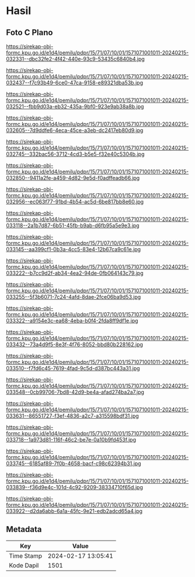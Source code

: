 # Hasil

## Foto C Plano

https://sirekap-obj-formc.kpu.go.id/e1d4/pemilu/pdpr/15/71/07/10/01/1571071001011-20240215-032331--dbc32fe2-4f42-440e-93c9-53435c6840b4.jpg

https://sirekap-obj-formc.kpu.go.id/e1d4/pemilu/pdpr/15/71/07/10/01/1571071001011-20240215-032437--f7c93b49-6ce0-47ca-9158-e89321dba53b.jpg

https://sirekap-obj-formc.kpu.go.id/e1d4/pemilu/pdpr/15/71/07/10/01/1571071001011-20240215-032521--fbb9d03a-eb32-435a-9bf0-923e9ab38a8b.jpg

https://sirekap-obj-formc.kpu.go.id/e1d4/pemilu/pdpr/15/71/07/10/01/1571071001011-20240215-032605--7d9ddfe6-4eca-45ce-a3eb-dc2417eb80d9.jpg

https://sirekap-obj-formc.kpu.go.id/e1d4/pemilu/pdpr/15/71/07/10/01/1571071001011-20240215-032745--332bac56-3712-4cd3-b5e5-f32e40c5304b.jpg

https://sirekap-obj-formc.kpu.go.id/e1d4/pemilu/pdpr/15/71/07/10/01/1571071001011-20240215-032850--9411a2fe-a459-4d82-9e5d-f0adffeadb66.jpg

https://sirekap-obj-formc.kpu.go.id/e1d4/pemilu/pdpr/15/71/07/10/01/1571071001011-20240215-032956--ec063f77-91bd-4b54-ac5d-6be817bb8e60.jpg

https://sirekap-obj-formc.kpu.go.id/e1d4/pemilu/pdpr/15/71/07/10/01/1571071001011-20240215-033118--2a1b7d87-6b51-45fb-b9ab-d6fb95a5e9e3.jpg

https://sirekap-obj-formc.kpu.go.id/e1d4/pemilu/pdpr/15/71/07/10/01/1571071001011-20240215-033145--aa399cf1-0b3a-4cc5-83e4-12b67ca9c61e.jpg

https://sirekap-obj-formc.kpu.go.id/e1d4/pemilu/pdpr/15/71/07/10/01/1571071001011-20240215-033222--b7cc9d2f-ab34-4ea2-94de-0fb064143c79.jpg

https://sirekap-obj-formc.kpu.go.id/e1d4/pemilu/pdpr/15/71/07/10/01/1571071001011-20240215-033255--5f3b6071-7c24-4afd-8dae-2fce06ba9d53.jpg

https://sirekap-obj-formc.kpu.go.id/e1d4/pemilu/pdpr/15/71/07/10/01/1571071001011-20240215-033322--a9154e3c-ea68-4eba-b0f4-2fda8ff9df1e.jpg

https://sirekap-obj-formc.kpu.go.id/e1d4/pemilu/pdpr/15/71/07/10/01/1571071001011-20240215-033432--73a4d9f5-8e3f-4f76-8052-bbd80b228162.jpg

https://sirekap-obj-formc.kpu.go.id/e1d4/pemilu/pdpr/15/71/07/10/01/1571071001011-20240215-033510--f7fd6c45-7619-4fad-9c5d-d387bc443a31.jpg

https://sirekap-obj-formc.kpu.go.id/e1d4/pemilu/pdpr/15/71/07/10/01/1571071001011-20240215-033548--0cb99706-7bd8-42d9-be4a-afad274ba2a7.jpg

https://sirekap-obj-formc.kpu.go.id/e1d4/pemilu/pdpr/15/71/07/10/01/1571071001011-20240215-033631--86551727-f3ef-4836-a2c7-a315598bdf31.jpg

https://sirekap-obj-formc.kpu.go.id/e1d4/pemilu/pdpr/15/71/07/10/01/1571071001011-20240215-033718--1a973d81-116f-46c2-be7e-0a10b9fd453f.jpg

https://sirekap-obj-formc.kpu.go.id/e1d4/pemilu/pdpr/15/71/07/10/01/1571071001011-20240215-033745--6185af89-7f0b-4658-bacf-c98c62394b31.jpg

https://sirekap-obj-formc.kpu.go.id/e1d4/pemilu/pdpr/15/71/07/10/01/1571071001011-20240215-033839--f36d9e4c-101d-4c92-9209-38334710f65d.jpg

https://sirekap-obj-formc.kpu.go.id/e1d4/pemilu/pdpr/15/71/07/10/01/1571071001011-20240215-033922--d2da6abb-6a1a-45fc-9e21-edb2adcd65a4.jpg


## Metadata

| Key        | Value               |
| ---------- | ------------------- |
| Time Stamp | 2024-02-17 13:05:41 |
| Kode Dapil | 1501                |



